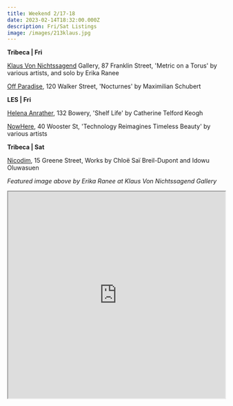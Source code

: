 ```yaml
---
title: Weekend 2/17-18
date: 2023-02-14T18:32:00.000Z
description: Fri/Sat Listings
image: /images/213klaus.jpg
---
```

**Tribeca | Fri**

[Klaus Von Nichtssagend](https://klausgallery.com/exhibition/metric-on-a-torus-2023-02-17/) Gallery, 87 Franklin Street, 'Metric on a Torus' by various artists, and solo by Erika Ranee

[Off Paradise](https://offparadise.com/exhibitions/), 120 Walker Street, 'Nocturnes' by Maximilian Schubert

**L﻿ES | Fri**

[Helena Anrather](https://helenaanrather.com/exhibition/shelf-life/), 132 Bowery, 'Shelf Life' by Catherine Telford Keogh

[NowHere](https://www.eventbrite.com/e/technology-reimagines-timeless-beauty-opening-reception-tickets-523913327867), 40 Wooster St, 'Technology Reimagines Timeless Beauty' by various artists

**T﻿ribeca | Sat**

[Nicodim](https://www.nicodimgallery.com/exhibitions), 15 Greene Street, Works by Chloë Saï Breil-Dupont and Idowu Oluwasuen

*F﻿eatured image above by Erika Ranee at* [](https://klausgallery.com/exhibition/metric-on-a-torus-2023-02-17/)*Klaus Von Nichtssagend Gallery*

<iframe src="https://www.google.com/maps/d/u/3/embed?mid=1S4J-0ntgD0kS4oD24rm9BxG3WCK_A2o&ehbc=2E312F" width="100%" height="480"></iframe>